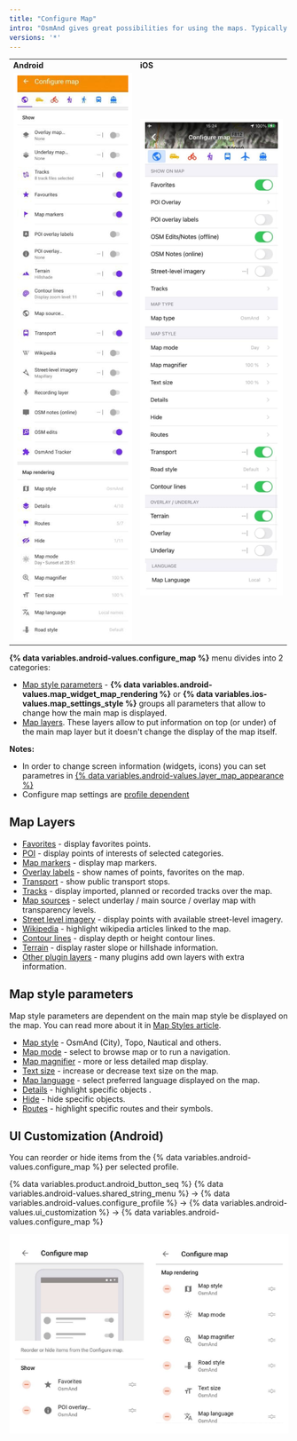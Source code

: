 ```yaml
---
title: "Configure Map"
intro: "OsmAnd gives great possibilities for using the maps. Typically maps needs to be configured for your needs, so you could highlight Favorite points, Navigation markers or special Points of Interests on the map. You could also make visible specific routes or 3rd party GPX files and you could overlay the map with relief information or satellite imagery. All visible map information is configurable via Configure Map menu."
versions: '*'
---
```


| | |
|------------|------------|
| **Android** | **iOS** |
| ![Configure map_android](/assets/images/map/configure-map-android.png) | ![Configure map_ios](/assets/images/map/configure-map-ios.png) |

**{% data variables.android-values.configure_map %}** menu divides into 2 categories:
- [Map style parameters](#map-style-parameters) - **{% data variables.android-values.map_widget_map_rendering %}** or **{% data variables.ios-values.map_settings_style %}** groups all parameters that allow to change how the main map is displayed.
- [Map layers](#map-layers). These layers allow to put information on top (or under) of the main map layer but it doesn't change the display of the map itself.


**Notes:** 
- In order to change screen information (widgets, icons) you can set parametres in [{% data variables.android-values.layer_map_appearance %}](/osmand/widgets/general)
- Configure map settings are [profile dependent](/osmand/personal/profiles)

## Map Layers
   - [Favorites](/osmand/map/point-layers-on-map) - display favorites points.
   - [POI](/osmand/map/point-layers-on-map) - display points of interests of selected categories.
   - [Map markers](/osmand/map/point-layers-on-map) - display map markers.
   - [Overlay labels](/osmand/map/point-layers-on-map) - show names of points, favorites on the map.
   - [Transport](/osmand/map/map-styles-and-parameters#transport) - show public transport stops.
   - [Tracks](/osmand/map/tracks-on-map) - display imported, planned or recorded tracks over the map.
   - [Map sources](/osmand/map/online-raster-maps#select-map-as-main--underlay--overlay-layer) - select underlay / main source / overlay map with transparency levels.
   - [Street level imagery](/osmand/map/street-level-imagery) - display points with available street-level imagery.
   - [Wikipedia](/osmand/map/wikipedia) - highlight wikipedia articles linked to the map.
   - [Contour lines](/osmand/map/contour-lines-hillshade) - display depth or height contour lines.
   - [Terrain](/osmand/map/contour-lines-hillshade) - display raster slope or hillshade information.
   - [Other plugin layers](/osmand/plugins) - many plugins add own layers with extra information.

## Map style parameters
Map style parameters are dependent on the main map style be displayed on the map. You can read more about it in [Map Styles article](/osmand/map/map-styles-and-parameters).
   - [Map style](/osmand/map/map-styles-and-parameters#default-map-styles) - OsmAnd (City), Topo, Nautical and others.
   - [Map mode](/osmand/map/map-styles-and-parameters#map-mode) - select to browse map or to run a navigation.
   - [Map magnifier](/osmand/map/map-styles-and-parameters#map-magnifier) - more or less detailed map display.
   - [Text size](/osmand/map/map-styles-and-parameters#text-size) - increase or decrease text size on the map.
   - [Map language](/osmand/map/map-styles-and-parameters#map-language) - select preferred language displayed on the map.
   - [Details](/osmand/map/map-styles-and-parameters#details) - highlight specific objects .
   - [Hide](/osmand/map/map-styles-and-parameters#hide) - hide specific objects.
   - [Routes](/osmand/map/map-styles-and-parameters#routes) - highlight specific routes and their symbols.
   
## UI Customization (Android)
   
You can reorder or hide items from the {% data variables.android-values.configure_map %} per selected profile.
   
{% data variables.product.android_button_seq %} {% data variables.android-values.shared_string_menu %} → {% data variables.android-values.configure_profile %} → {% data variables.android-values.ui_customization %} → {% data variables.android-values.configure_map %} 

![Configure map items ](/assets/images/settings/configure_map_items.png)
